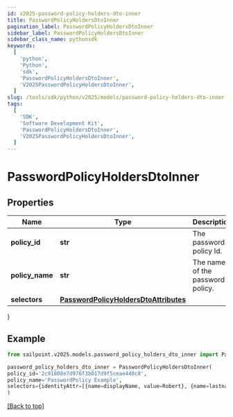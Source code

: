 ```yaml
---
id: v2025-password-policy-holders-dto-inner
title: PasswordPolicyHoldersDtoInner
pagination_label: PasswordPolicyHoldersDtoInner
sidebar_label: PasswordPolicyHoldersDtoInner
sidebar_class_name: pythonsdk
keywords:
  [
    'python',
    'Python',
    'sdk',
    'PasswordPolicyHoldersDtoInner',
    'V2025PasswordPolicyHoldersDtoInner',
  ]
slug: /tools/sdk/python/v2025/models/password-policy-holders-dto-inner
tags:
  [
    'SDK',
    'Software Development Kit',
    'PasswordPolicyHoldersDtoInner',
    'V2025PasswordPolicyHoldersDtoInner',
  ]
---
```


# PasswordPolicyHoldersDtoInner

## Properties

| Name | Type | Description | Notes |
| --- | --- | --- | --- |
| **policy_id** | **str** | The password policy Id. | [optional] |
| **policy_name** | **str** | The name of the password policy. | [optional] |
| **selectors** | [**PasswordPolicyHoldersDtoAttributes**](password-policy-holders-dto-attributes) |  | [optional] |

}

## Example

```python
from sailpoint.v2025.models.password_policy_holders_dto_inner import PasswordPolicyHoldersDtoInner

password_policy_holders_dto_inner = PasswordPolicyHoldersDtoInner(
policy_id='2c91808e7d976f3b017d9f5ceae440c8',
policy_name='PasswordPolicy Example',
selectors={identityAttr=[{name=displayName, value=Robert}, {name=lastname, value=Juice}]}
)

```

[[Back to top]](#)
